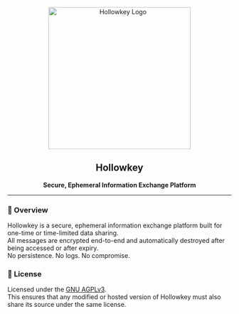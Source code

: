 <p align="center">
  <img src="assets/hollowkey-logo.jpg" alt="Hollowkey Logo" width="320"/>
</p>

<h2 align="center">Hollowkey</h2>
<p align="center"><b>Secure, Ephemeral Information Exchange Platform</b></p>

---

### 🔐 Overview
Hollowkey is a secure, ephemeral information exchange platform built for one-time or time-limited data sharing.  
All messages are encrypted end-to-end and automatically destroyed after being accessed or after expiry.  
No persistence. No logs. No compromise.


### 🧾 License
Licensed under the [GNU AGPLv3](https://choosealicense.com/licenses/agpl-3.0/).  
This ensures that any modified or hosted version of Hollowkey must also share its source under the same license.
